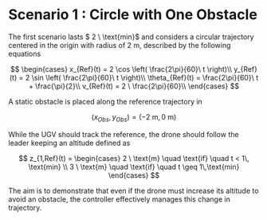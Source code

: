 
# Scenario 1 : Circle with One Obstacle
The first scenario lasts $ 2 \ \text{min}$ and considers a circular trajectory centered in the origin with radius of $2\ \text{m}$, described by the following equations

$$
    \begin{cases}
        x_{Ref}(t) = 2 \cos \left( \frac{2\pi}{60}\ t \right)\\
        y_{Ref}(t) = 2 \sin \left( \frac{2\pi}{60}\ t \right)\\
        \theta_{Ref}(t) = \frac{2\pi}{60}\ t + \frac{\pi}{2}\\
        v_{Ref}(t) = 2 \ \frac{2\pi}{60}\\
    \end{cases}
$$

A static obstacle is placed along the reference trajectory in

$$(x_{Obs},y_{Obs}) = (-2\ \text{m},0\ \text{m})$$

While the UGV should track the reference, the drone should follow the leader keeping an altitude defined as 

$$
    z_{1,Ref}(t) = \begin{cases}
        2 \ \text{m} \quad \text{if}  \quad t < 1\, \text{min} \\
        3 \ \text{m} \quad \text{if}  \quad t \geq 1\,\text{min}
    \end{cases}
$$

The aim is to demonstrate that even if the drone must increase its altitude to avoid an obstacle, the controller effectively manages this change in trajectory.
